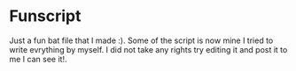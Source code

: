 # Funscript
Just a fun bat file that I made :). Some of the script is now mine I tried to write evrything by myself. I did not take any rights try editing it and post it to me I can see it!.
